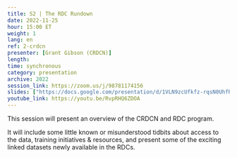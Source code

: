 ```yaml
---
title: S2 | The RDC Rundown
date: 2022-11-25
hour: 15:00 ET
weight: 1
lang: en
ref: 2-crdcn
presenter: [Grant Gibson (CRDCN)]
length:
time: synchronous
category: presentation
archive: 2022
session_link: https://zoom.us/j/98781174156
slides: ["https://docs.google.com/presentation/d/1VLN9zcUfkfz-rqsN0UhfRqMfunb9NLLM/edit?usp=share_link&ouid=112190682180433392211&rtpof=true&sd=true","https://docs.google.com/spreadsheets/d/1sQvT71Fovd4BaEXH-dlWhCn5ug2JpdRC/edit?usp=share_link&ouid=112190682180433392211&rtpof=true&sd=true"]
youtube_link: https://youtu.be/RvpRHQ6ZDOA
---
```

This session will present an overview of the CRDCN and RDC program.<!--more-->

It will include some little known or misunderstood tidbits about access to the data, training initiatives & resources, and present some of the exciting linked datasets newly available in the RDCs.
